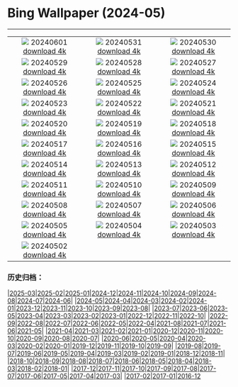 # Bing Wallpaper (2024-05)
**************
| | | |
| :----: | :----: | :----: |
| ![](https://www.bing.com/th?id=OHR.PrideMonthSF_EN-IN4842306720_1920x1080.jpg) 20240601 [download 4k](https://www.bing.com/th?id=OHR.PrideMonthSF_EN-IN4842306720_UHD.jpg) | ![](https://www.bing.com/th?id=OHR.YorkshireDalesNP_EN-IN4566883981_1920x1080.jpg) 20240531 [download 4k](https://www.bing.com/th?id=OHR.YorkshireDalesNP_EN-IN4566883981_UHD.jpg) | ![](https://www.bing.com/th?id=OHR.Everglades90th_EN-IN5308863447_1920x1080.jpg) 20240530 [download 4k](https://www.bing.com/th?id=OHR.Everglades90th_EN-IN5308863447_UHD.jpg) |
| ![](https://www.bing.com/th?id=OHR.MullOtter_EN-IN5193619685_1920x1080.jpg) 20240529 [download 4k](https://www.bing.com/th?id=OHR.MullOtter_EN-IN5193619685_UHD.jpg) | ![](https://www.bing.com/th?id=OHR.MeteoraMonastery_EN-IN0876656339_1920x1080.jpg) 20240528 [download 4k](https://www.bing.com/th?id=OHR.MeteoraMonastery_EN-IN0876656339_UHD.jpg) | ![](https://www.bing.com/th?id=OHR.ShivaDarasuram_EN-IN5077554474_1920x1080.jpg) 20240527 [download 4k](https://www.bing.com/th?id=OHR.ShivaDarasuram_EN-IN5077554474_UHD.jpg) |
| ![](https://www.bing.com/th?id=OHR.MethowWildflowers_EN-IN4970374222_1920x1080.jpg) 20240526 [download 4k](https://www.bing.com/th?id=OHR.MethowWildflowers_EN-IN4970374222_UHD.jpg) | ![](https://www.bing.com/th?id=OHR.MoroccoBenhaddou_EN-IN4913242303_1920x1080.jpg) 20240525 [download 4k](https://www.bing.com/th?id=OHR.MoroccoBenhaddou_EN-IN4913242303_UHD.jpg) | ![](https://www.bing.com/th?id=OHR.OrdesaNationalPark_EN-IN4789684794_1920x1080.jpg) 20240524 [download 4k](https://www.bing.com/th?id=OHR.OrdesaNationalPark_EN-IN4789684794_UHD.jpg) |
| ![](https://www.bing.com/th?id=OHR.IndianStarTortoise_EN-IN7003674028_1920x1080.jpg) 20240523 [download 4k](https://www.bing.com/th?id=OHR.IndianStarTortoise_EN-IN7003674028_UHD.jpg) | ![](https://www.bing.com/th?id=OHR.SnowGumTasmania_EN-IN6798155593_1920x1080.jpg) 20240522 [download 4k](https://www.bing.com/th?id=OHR.SnowGumTasmania_EN-IN6798155593_UHD.jpg) | ![](https://www.bing.com/th?id=OHR.MalaysiaTea_EN-IN6409781415_1920x1080.jpg) 20240521 [download 4k](https://www.bing.com/th?id=OHR.MalaysiaTea_EN-IN6409781415_UHD.jpg) |
| ![](https://www.bing.com/th?id=OHR.HoneycombBee_EN-IN5264559093_1920x1080.jpg) 20240520 [download 4k](https://www.bing.com/th?id=OHR.HoneycombBee_EN-IN5264559093_UHD.jpg) | ![](https://www.bing.com/th?id=OHR.VernazzaItaly_EN-IN5043240233_1920x1080.jpg) 20240519 [download 4k](https://www.bing.com/th?id=OHR.VernazzaItaly_EN-IN5043240233_UHD.jpg) | ![](https://www.bing.com/th?id=OHR.MuseumWhale_EN-IN4765329631_1920x1080.jpg) 20240518 [download 4k](https://www.bing.com/th?id=OHR.MuseumWhale_EN-IN4765329631_UHD.jpg) |
| ![](https://www.bing.com/th?id=OHR.TarangireElephants_EN-IN4532502651_1920x1080.jpg) 20240517 [download 4k](https://www.bing.com/th?id=OHR.TarangireElephants_EN-IN4532502651_UHD.jpg) | ![](https://www.bing.com/th?id=OHR.DayOfLight_EN-IN3415387303_1920x1080.jpg) 20240516 [download 4k](https://www.bing.com/th?id=OHR.DayOfLight_EN-IN3415387303_UHD.jpg) | ![](https://www.bing.com/th?id=OHR.BlueCityIndia_EN-IN3177982227_1920x1080.jpg) 20240515 [download 4k](https://www.bing.com/th?id=OHR.BlueCityIndia_EN-IN3177982227_UHD.jpg) |
| ![](https://www.bing.com/th?id=OHR.CarlsbadNP_EN-IN3004884534_1920x1080.jpg) 20240514 [download 4k](https://www.bing.com/th?id=OHR.CarlsbadNP_EN-IN3004884534_UHD.jpg) | ![](https://www.bing.com/th?id=OHR.NamibiaCanyon_EN-IN2812270328_1920x1080.jpg) 20240513 [download 4k](https://www.bing.com/th?id=OHR.NamibiaCanyon_EN-IN2812270328_UHD.jpg) | ![](https://www.bing.com/th?id=OHR.GuanacoMother_EN-IN2535708890_1920x1080.jpg) 20240512 [download 4k](https://www.bing.com/th?id=OHR.GuanacoMother_EN-IN2535708890_UHD.jpg) |
| ![](https://www.bing.com/th?id=OHR.TexasIndigoBunting_EN-IN8017166670_1920x1080.jpg) 20240511 [download 4k](https://www.bing.com/th?id=OHR.TexasIndigoBunting_EN-IN8017166670_UHD.jpg) | ![](https://www.bing.com/th?id=OHR.MisoolRajaAmpat_EN-IN2026681829_1920x1080.jpg) 20240510 [download 4k](https://www.bing.com/th?id=OHR.MisoolRajaAmpat_EN-IN2026681829_UHD.jpg) | ![](https://www.bing.com/th?id=OHR.EmirganPark_EN-IN1713260535_1920x1080.jpg) 20240509 [download 4k](https://www.bing.com/th?id=OHR.EmirganPark_EN-IN1713260535_UHD.jpg) |
| ![](https://www.bing.com/th?id=OHR.PortMarseille_EN-IN7480863475_1920x1080.jpg) 20240508 [download 4k](https://www.bing.com/th?id=OHR.PortMarseille_EN-IN7480863475_UHD.jpg) | ![](https://www.bing.com/th?id=OHR.LittleDuckling_EN-IN1177865327_1920x1080.jpg) 20240507 [download 4k](https://www.bing.com/th?id=OHR.LittleDuckling_EN-IN1177865327_UHD.jpg) | ![](https://www.bing.com/th?id=OHR.TheRoachesPeakDistrict_EN-IN0923215557_1920x1080.jpg) 20240506 [download 4k](https://www.bing.com/th?id=OHR.TheRoachesPeakDistrict_EN-IN0923215557_UHD.jpg) |
| ![](https://www.bing.com/th?id=OHR.KeralaRiver_EN-IN0661487977_1920x1080.jpg) 20240505 [download 4k](https://www.bing.com/th?id=OHR.KeralaRiver_EN-IN0661487977_UHD.jpg) | ![](https://www.bing.com/th?id=OHR.JediMonastery_EN-IN0109731817_1920x1080.jpg) 20240504 [download 4k](https://www.bing.com/th?id=OHR.JediMonastery_EN-IN0109731817_UHD.jpg) | ![](https://www.bing.com/th?id=OHR.SonoranSpring_EN-IN9627232224_1920x1080.jpg) 20240503 [download 4k](https://www.bing.com/th?id=OHR.SonoranSpring_EN-IN9627232224_UHD.jpg) |
| ![](https://www.bing.com/th?id=OHR.CratersOfTheMoon_EN-IN2412374583_1920x1080.jpg) 20240502 [download 4k](https://www.bing.com/th?id=OHR.CratersOfTheMoon_EN-IN2412374583_UHD.jpg) |  |  |

### 历史归档：

|[2025-03](/2025-03/2025-03.md)|[2025-02](/2025-02/2025-02.md)|[2025-01](/2025-01/2025-01.md)|[2024-12](/2024-12/2024-12.md)|[2024-11](/2024-11/2024-11.md)|[2024-10](/2024-10/2024-10.md)|[2024-09](/2024-09/2024-09.md)|[2024-08](/2024-08/2024-08.md)|[2024-07](/2024-07/2024-07.md)|[2024-06](/2024-06/2024-06.md)|
|[2024-05](/2024-05/2024-05.md)|[2024-04](/2024-04/2024-04.md)|[2024-03](/2024-03/2024-03.md)|[2024-02](/2024-02/2024-02.md)|[2024-01](/2024-01/2024-01.md)|[2023-12](/2023-12/2023-12.md)|[2023-11](/2023-11/2023-11.md)|[2023-10](/2023-10/2023-10.md)|[2023-09](/2023-09/2023-09.md)|[2023-08](/2023-08/2023-08.md)|
|[2023-07](/2023-07/2023-07.md)|[2023-06](/2023-06/2023-06.md)|[2023-05](/2023-05/2023-05.md)|[2023-04](/2023-04/2023-04.md)|[2023-03](/2023-03/2023-03.md)|[2023-02](/2023-02/2023-02.md)|[2023-01](/2023-01/2023-01.md)|[2022-12](/2022-12/2022-12.md)|[2022-11](/2022-11/2022-11.md)|[2022-10](/2022-10/2022-10.md)|
|[2022-09](/2022-09/2022-09.md)|[2022-08](/2022-08/2022-08.md)|[2022-07](/2022-07/2022-07.md)|[2022-06](/2022-06/2022-06.md)|[2022-05](/2022-05/2022-05.md)|[2022-04](/2022-04/2022-04.md)|[2021-08](/2021-08/2021-08.md)|[2021-07](/2021-07/2021-07.md)|[2021-06](/2021-06/2021-06.md)|[2021-05](/2021-05/2021-05.md)|
|[2021-04](/2021-04/2021-04.md)|[2021-03](/2021-03/2021-03.md)|[2021-02](/2021-02/2021-02.md)|[2021-01](/2021-01/2021-01.md)|[2020-12](/2020-12/2020-12.md)|[2020-11](/2020-11/2020-11.md)|[2020-10](/2020-10/2020-10.md)|[2020-09](/2020-09/2020-09.md)|[2020-08](/2020-08/2020-08.md)|[2020-07](/2020-07/2020-07.md)|
|[2020-06](/2020-06/2020-06.md)|[2020-05](/2020-05/2020-05.md)|[2020-04](/2020-04/2020-04.md)|[2020-03](/2020-03/2020-03.md)|[2020-02](/2020-02/2020-02.md)|[2020-01](/2020-01/2020-01.md)|[2019-12](/2019-12/2019-12.md)|[2019-11](/2019-11/2019-11.md)|[2019-10](/2019-10/2019-10.md)|[2019-09](/2019-09/2019-09.md)|
|[2019-08](/2019-08/2019-08.md)|[2019-07](/2019-07/2019-07.md)|[2019-06](/2019-06/2019-06.md)|[2019-05](/2019-05/2019-05.md)|[2019-04](/2019-04/2019-04.md)|[2019-03](/2019-03/2019-03.md)|[2019-02](/2019-02/2019-02.md)|[2019-01](/2019-01/2019-01.md)|[2018-12](/2018-12/2018-12.md)|[2018-11](/2018-11/2018-11.md)|
|[2018-10](/2018-10/2018-10.md)|[2018-09](/2018-09/2018-09.md)|[2018-08](/2018-08/2018-08.md)|[2018-07](/2018-07/2018-07.md)|[2018-06](/2018-06/2018-06.md)|[2018-05](/2018-05/2018-05.md)|[2018-04](/2018-04/2018-04.md)|[2018-03](/2018-03/2018-03.md)|[2018-02](/2018-02/2018-02.md)|[2018-01](/2018-01/2018-01.md)|
|[2017-12](/2017-12/2017-12.md)|[2017-11](/2017-11/2017-11.md)|[2017-10](/2017-10/2017-10.md)|[2017-09](/2017-09/2017-09.md)|[2017-08](/2017-08/2017-08.md)|[2017-07](/2017-07/2017-07.md)|[2017-06](/2017-06/2017-06.md)|[2017-05](/2017-05/2017-05.md)|[2017-04](/2017-04/2017-04.md)|[2017-03](/2017-03/2017-03.md)|
|[2017-02](/2017-02/2017-02.md)|[2017-01](/2017-01/2017-01.md)|[2016-12](/2016-12/2016-12.md)